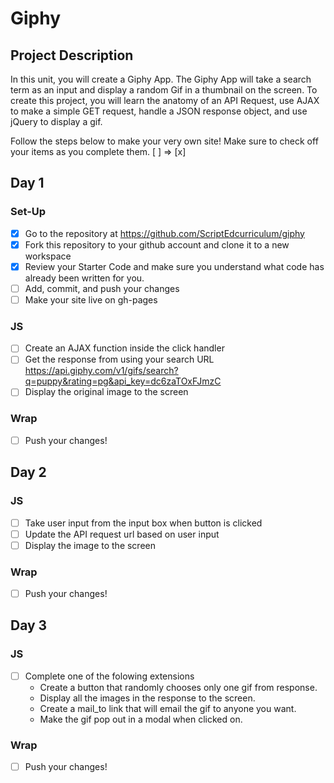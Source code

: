 # Giphy

## Project Description
In this unit, you will create a Giphy App. The Giphy App will take a search term as an input and display a random Gif in a thumbnail on the screen. To create this project, you will learn the anatomy of an API Request, use AJAX to make a simple GET request, handle a JSON response object, and use jQuery to display a gif.

Follow the steps below to make your very own site! 
Make sure to check off your items as you complete them. [ ] => [x]


## Day 1
### Set-Up
- [x] Go to the repository at https://github.com/ScriptEdcurriculum/giphy
- [x] Fork this repository to your github account and clone it to a new workspace
- [x] Review your Starter Code and make sure you understand what code has already been written for you.
- [ ] Add, commit, and push your changes
- [ ] Make your site live on gh-pages

### JS
- [ ] Create  an AJAX function inside the click handler
- [ ] Get the response from using your search URL https://api.giphy.com/v1/gifs/search?q=puppy&rating=pg&api_key=dc6zaTOxFJmzC
- [ ] Display the original image to the screen

### Wrap
- [ ] Push your changes!

## Day 2
### JS
- [ ] Take user input from the input box when button is clicked
- [ ] Update the API request url based on user input
- [ ] Display the image to the screen 

### Wrap
- [ ] Push your changes!


## Day 3
### JS
- [ ] Complete one of the folowing extensions 
    - Create a button that randomly chooses only one gif from response.
    - Display all the images in the response to the screen.
    - Create a mail_to link that will email the gif to anyone you want.
    - Make the gif pop out in a modal when clicked on.

### Wrap
- [ ] Push your changes!


